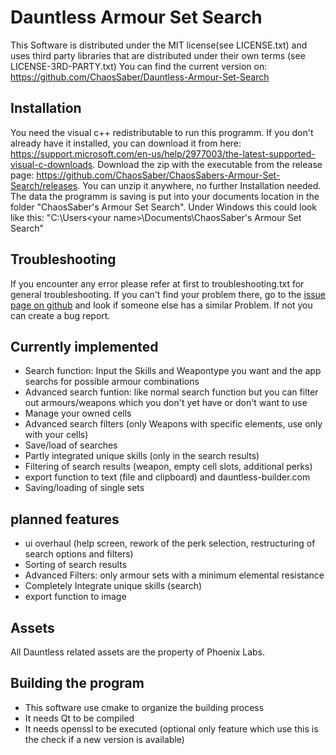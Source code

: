 # Dauntless Armour Set Search
This Software is distributed under the MIT license(see LICENSE.txt) and uses third party libraries that are distributed under their own terms (see LICENSE-3RD-PARTY.txt)
You can find the current version on: https://github.com/ChaosSaber/Dauntless-Armour-Set-Search

## Installation
You need the visual c++ redistributable to run this programm. If you don't already have it installed, you can download it from here: https://support.microsoft.com/en-us/help/2977003/the-latest-supported-visual-c-downloads. Download the zip with the executable from the release page: https://github.com/ChaosSaber/ChaosSabers-Armour-Set-Search/releases. You can unzip it anywhere, no further Installation needed. The data the programm is saving is put into your documents location in the folder "ChaosSaber's Armour Set Search". Under Windows this could look like this:
"C:\Users\<your name>\Documents\ChaosSaber's Armour Set Search"


## Troubleshooting
If you encounter any error please refer at first to troubleshooting.txt for general troubleshooting. If you can't find your problem there, go to the [issue page on github](https://github.com/ChaosSaber/ChaosSabers-Armour-Set-Search/issues) and look if someone else has a similar Problem. If not you can create a bug report.

## Currently implemented
- Search function: Input the Skills and Weapontype you want and the app searchs for possible armour combinations
- Advanced search funtion: like normal search function but you can filter out armours/weapons which you don't yet have or don't want to use
- Manage your owned cells
- Advanced search filters (only Weapons with specific elements, use only with your cells)
- Save/load of searches
- Partly integrated unique skills (only in the search results)
- Filtering of search results (weapon, empty cell slots, additional perks)
- export function to text (file and clipboard) and dauntless-builder.com
- Saving/loading of single sets

## planned features
- ui overhaul (help screen, rework of the perk selection, restructuring of search options and filters)
- Sorting of search results
- Advanced Filters: only armour sets with a minimum elemental resistance
- Completely Integrate unique skills (search)
- export function to image


## Assets

All Dauntless related assets are the property of Phoenix Labs.

## Building the program
- This software use cmake to organize the building process
- It needs Qt to be compiled
- It needs openssl to be executed (optional only feature which use this is the check if a new version is available)
